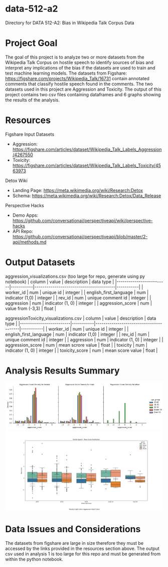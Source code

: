# data-512-a2
Directory for DATA 512-A2: Bias in Wikipedia Talk Corpus Data
# Project Goal
The goal of this project is to analyze two or more datasets from the Wikipedia Talk Corpus on hostile speech to identify sources of bias and interpret any implications of the bias if the datasets are used to train and test machine learning models. The datasets from Figshare: https://figshare.com/projects/Wikipedia_Talk/16731 contain annotated comments that classify hostile speech found in the comments. The two datasets used in this project are Aggression and Toxicity. The output of this project contains two csv files containing dataframes and 6 graphs showing the results of the analysis.
# Resources
Figshare Input Datasets
- Aggression: https://figshare.com/articles/dataset/Wikipedia_Talk_Labels_Aggression/4267550
- Toxicity: https://figshare.com/articles/dataset/Wikipedia_Talk_Labels_Toxicity/4563973

Detox Wiki
- Landing Page: https://meta.wikimedia.org/wiki/Research:Detox
- Schema: https://meta.wikimedia.org/wiki/Research:Detox/Data_Release

Perspective Hacks
- Demo Apps: https://github.com/conversationai/perspectiveapi/wiki/perspective-hacks
- API Repo: https://github.com/conversationai/perspectiveapi/blob/master/2-api/methods.md

# Output Datasets
aggression_visualizations.csv (too large for repo, generate using py notebook)
| column                  | value     | description                            | data type |
|-------------------------|-----------|----------------------------------------|-----------|
| worker_id               | num       | unique id                              | integer   |
| english_first_language  | num       | indicator (1,0)                        | integer   |
| rev_id                  | num       | unique comment id                      | integer   |
| aggression              | num       | indicator (1, 0)                       | integer   |
| aggression_score        | num       | value from (-3,3)                      | float     |

aggressionToxicity_visualizations.csv 
| column                  | value     | description                            | data type |
|-------------------------|-----------|----------------------------------------|-----------|
| worker_id               | num       | unique id                              | integer   |
| english_first_language  | num       | indicator (1,0)                        | integer   |
| rev_id                  | num       | unique comment id                      | integer   |
| aggression              | num       | indicator (1, 0)                       | integer   |
| aggression_score        | num       | mean scrore value                      | float     |
| toxicity                | num       | indicator (1, 0)                       | integer   |
| toxicity_score          | num       | mean score value                       | float     |

# Analysis Results Summary
![Screenshot](Aggression-DensityPlot.png)
![Screenshot](ToxicityAggressionBoxPlots.png)

# Data Issues and Considerations
The datasets from figshare are large in size therefore they must be accessed by the links provided in the resources section above. The output csv used in analysis 1 is too large for this repo and must be generated from within the python notebook.

